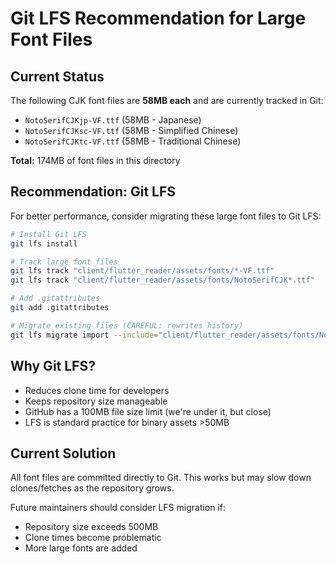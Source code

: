 # Git LFS Recommendation for Large Font Files

## Current Status
The following CJK font files are **58MB each** and are currently tracked in Git:

- `NotoSerifCJKjp-VF.ttf` (58MB - Japanese)
- `NotoSerifCJKsc-VF.ttf` (58MB - Simplified Chinese)
- `NotoSerifCJKtc-VF.ttf` (58MB - Traditional Chinese)

**Total:** 174MB of font files in this directory

## Recommendation: Git LFS

For better performance, consider migrating these large font files to Git LFS:

```bash
# Install Git LFS
git lfs install

# Track large font files
git lfs track "client/flutter_reader/assets/fonts/*-VF.ttf"
git lfs track "client/flutter_reader/assets/fonts/NotoSerifCJK*.ttf"

# Add .gitattributes
git add .gitattributes

# Migrate existing files (CAREFUL: rewrites history)
git lfs migrate import --include="client/flutter_reader/assets/fonts/NotoSerifCJK*.ttf"
```

## Why Git LFS?

- Reduces clone time for developers
- Keeps repository size manageable
- GitHub has a 100MB file size limit (we're under it, but close)
- LFS is standard practice for binary assets >50MB

## Current Solution

All font files are committed directly to Git. This works but may slow down clones/fetches as the repository grows.

Future maintainers should consider LFS migration if:
- Repository size exceeds 500MB
- Clone times become problematic
- More large fonts are added
